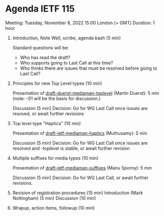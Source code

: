 # Agenda IETF 115

Meeting: Tuesday, November 8, 2022 15:00 London (= GMT)
Duration: 1 hour

1. Introduction, Note Well, scribe, agenda bash (5 min)

    Standard questions will be:
    * Who has read the draft?
    * Who supports going to Last Call at this time?
    * Who thinks there are issues that must be resolved before going to Last Call?

3. Principles for new Top Level types (10 min)
    
    Presentation of [draft-duerst-mediaman-toplevel](https://datatracker.ietf.org/doc/draft-duerst-mediaman-toplevel/) (Martin Duerst): 5 min (note: -01 will be the basis for discussion.)
    
    Discussion (5 min)
    Decision: Go for WG Last Call once issues are resoved, or await further revisions
    
4. Top level type "Haptics" (10 min)

    Presentation of [draft-ietf-mediaman-haptics](https://datatracker.ietf.org/doc/draft-ietf-mediaman-haptics/) (Muthusamy): 5 min
    
    Discussion (5 min)
    Decision: Go for WG Last Call once issues are resolved and -toplevel is stable, or await further revision
    
6. Multiple suffixes for media types (10 min)

    Presentation of [draft-ietf-mediaman-suffixes](https://datatracker.ietf.org/doc/draft-ietf-mediaman-suffixes/) (Manu Sporny): 5 min
  
    Discussion (5 min)
    Decision: Go for WG Last Call, or await further revisions.
    
6. Revision of registration procedures (15 min)
    Introduction (Mark Nottingham) (5 min)
    Discussion (10 min)
    
6. Wrapup, action items, followup (10 min)

